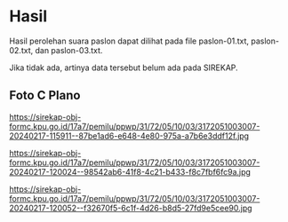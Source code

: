 # Hasil

Hasil perolehan suara paslon dapat dilihat pada file paslon-01.txt, paslon-02.txt, dan paslon-03.txt.

Jika tidak ada, artinya data tersebut belum ada pada SIREKAP.

## Foto C Plano

https://sirekap-obj-formc.kpu.go.id/17a7/pemilu/ppwp/31/72/05/10/03/3172051003007-20240217-115911--87be1ad6-e648-4e80-975a-a7b6e3ddf12f.jpg

https://sirekap-obj-formc.kpu.go.id/17a7/pemilu/ppwp/31/72/05/10/03/3172051003007-20240217-120024--98542ab6-41f8-4c21-b433-f8c7fbf6fc9a.jpg

https://sirekap-obj-formc.kpu.go.id/17a7/pemilu/ppwp/31/72/05/10/03/3172051003007-20240217-120052--f32670f5-6c1f-4d26-b8d5-27fd9e5cee90.jpg
